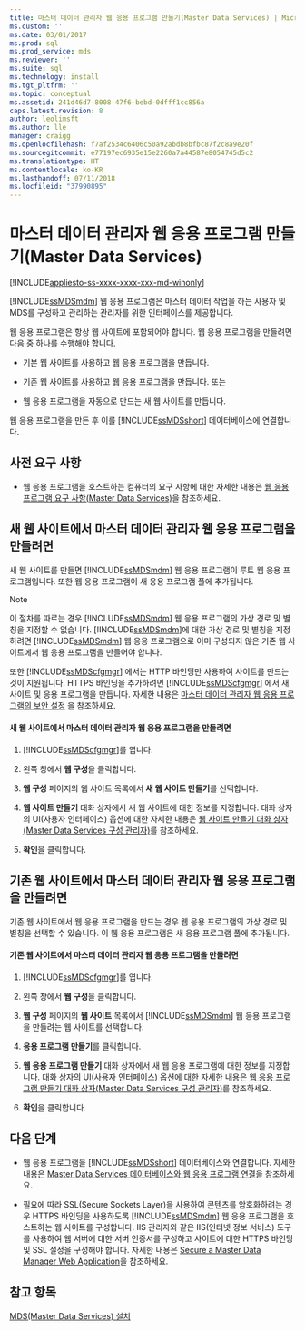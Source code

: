 ```yaml
---
title: 마스터 데이터 관리자 웹 응용 프로그램 만들기(Master Data Services) | Microsoft Docs
ms.custom: ''
ms.date: 03/01/2017
ms.prod: sql
ms.prod_service: mds
ms.reviewer: ''
ms.suite: sql
ms.technology: install
ms.tgt_pltfrm: ''
ms.topic: conceptual
ms.assetid: 241d46d7-8008-47f6-bebd-0dfff1cc856a
caps.latest.revision: 8
author: leolimsft
ms.author: lle
manager: craigg
ms.openlocfilehash: f7af2534c6406c50a92abdb8bfbc87f2c8a9e20f
ms.sourcegitcommit: e77197ec6935e15e2260a7a44587e8054745d5c2
ms.translationtype: HT
ms.contentlocale: ko-KR
ms.lasthandoff: 07/11/2018
ms.locfileid: "37990895"
---
```

# <a name="create-a-master-data-manager-web-application-master-data-services"></a>마스터 데이터 관리자 웹 응용 프로그램 만들기(Master Data Services)

[!INCLUDE[appliesto-ss-xxxx-xxxx-xxx-md-winonly](../../includes/appliesto-ss-xxxx-xxxx-xxx-md-winonly.md)]

  [!INCLUDE[ssMDSmdm](../../includes/ssmdsmdm-md.md)] 웹 응용 프로그램은 마스터 데이터 작업을 하는 사용자 및 MDS를 구성하고 관리하는 관리자를 위한 인터페이스를 제공합니다.  
  
 웹 응용 프로그램은 항상 웹 사이트에 포함되어야 합니다. 웹 응용 프로그램을 만들려면 다음 중 하나를 수행해야 합니다.  
  
-   기본 웹 사이트를 사용하고 웹 응용 프로그램을 만듭니다.  
  
-   기존 웹 사이트를 사용하고 웹 응용 프로그램을 만듭니다. 또는  
  
-   웹 응용 프로그램을 자동으로 만드는 새 웹 사이트를 만듭니다.  
  
 웹 응용 프로그램을 만든 후 이를 [!INCLUDE[ssMDSshort](../../includes/ssmdsshort-md.md)] 데이터베이스에 연결합니다.  
  
## <a name="prerequisites"></a>사전 요구 사항  
  
-   웹 응용 프로그램을 호스트하는 컴퓨터의 요구 사항에 대한 자세한 내용은 [웹 응용 프로그램 요구 사항&#40;Master Data Services&#41;](../../master-data-services/install-windows/web-application-requirements-master-data-services.md)을 참조하세요.  
  
## <a name="to-create-a-master-data-manager-web-application-in-a-new-website"></a>새 웹 사이트에서 마스터 데이터 관리자 웹 응용 프로그램을 만들려면  
 새 웹 사이트를 만들면 [!INCLUDE[ssMDSmdm](../../includes/ssmdsmdm-md.md)] 웹 응용 프로그램이 루트 웹 응용 프로그램입니다. 또한 웹 응용 프로그램이 새 응용 프로그램 풀에 추가됩니다.  
  
> [!NOTE]  
>  이 절차를 따르는 경우 [!INCLUDE[ssMDSmdm](../../includes/ssmdsmdm-md.md)] 웹 응용 프로그램의 가상 경로 및 별칭을 지정할 수 없습니다. [!INCLUDE[ssMDSmdm](../../includes/ssmdsmdm-md.md)]에 대한 가상 경로 및 별칭을 지정하려면 [!INCLUDE[ssMDSmdm](../../includes/ssmdsmdm-md.md)] 웹 응용 프로그램으로 이미 구성되지 않은 기존 웹 사이트에서 웹 응용 프로그램을 만들어야 합니다.  
  
 또한 [!INCLUDE[ssMDScfgmgr](../../includes/ssmdscfgmgr-md.md)] 에서는 HTTP 바인딩만 사용하여 사이트를 만드는 것이 지원됩니다. HTTPS 바인딩을 추가하려면 [!INCLUDE[ssMDScfgmgr](../../includes/ssmdscfgmgr-md.md)] 에서 새 사이트 및 응용 프로그램을 만듭니다. 자세한 내용은 [마스터 데이터 관리자 웹 응용 프로그램의 보안 설정](../../master-data-services/install-windows/secure-a-master-data-manager-web-application.md) 을 참조하세요.  
  
#### <a name="to-create-a-master-data-manager-web-application-in-a-new-website"></a>새 웹 사이트에서 마스터 데이터 관리자 웹 응용 프로그램을 만들려면  
  
1.  [!INCLUDE[ssMDScfgmgr](../../includes/ssmdscfgmgr-md.md)]를 엽니다.  
  
2.  왼쪽 창에서 **웹 구성**을 클릭합니다.  
  
3.  **웹 구성** 페이지의 웹 사이트 목록에서 **새 웹 사이트 만들기**를 선택합니다.  
  
4.  **웹 사이트 만들기** 대화 상자에서 새 웹 사이트에 대한 정보를 지정합니다. 대화 상자의 UI(사용자 인터페이스) 옵션에 대한 자세한 내용은 [웹 사이트 만들기 대화 상자&#40;Master Data Services 구성 관리자&#41;](../../master-data-services/create-website-dialog-box-master-data-services-configuration-manager.md)를 참조하세요.  
  
5.  **확인**을 클릭합니다.  
  
## <a name="to-create-a-master-data-manager-web-application-in-an-existing-website"></a>기존 웹 사이트에서 마스터 데이터 관리자 웹 응용 프로그램을 만들려면  
 기존 웹 사이트에서 웹 응용 프로그램을 만드는 경우 웹 응용 프로그램의 가상 경로 및 별칭을 선택할 수 있습니다. 이 웹 응용 프로그램은 새 응용 프로그램 풀에 추가됩니다.  
  
#### <a name="to-create-a-master-data-manager-web-application-in-an-existing-website"></a>기존 웹 사이트에서 마스터 데이터 관리자 웹 응용 프로그램을 만들려면  
  
1.  [!INCLUDE[ssMDScfgmgr](../../includes/ssmdscfgmgr-md.md)]를 엽니다.  
  
2.  왼쪽 창에서 **웹 구성**을 클릭합니다.  
  
3.  **웹 구성** 페이지의 **웹 사이트** 목록에서 [!INCLUDE[ssMDSmdm](../../includes/ssmdsmdm-md.md)] 웹 응용 프로그램을 만들려는 웹 사이트를 선택합니다.  
  
4.  **응용 프로그램 만들기**를 클릭합니다.  
  
5.  **웹 응용 프로그램 만들기** 대화 상자에서 새 웹 응용 프로그램에 대한 정보를 지정합니다. 대화 상자의 UI(사용자 인터페이스) 옵션에 대한 자세한 내용은 [웹 응용 프로그램 만들기 대화 상자&#40;Master Data Services 구성 관리자&#41;](../../master-data-services/create-web-application-dialog-box-master-data-services-configuration-manager.md)를 참조하세요.  
  
6.  **확인**을 클릭합니다.  
  
## <a name="next-steps"></a>다음 단계  
  
-   웹 응용 프로그램을 [!INCLUDE[ssMDSshort](../../includes/ssmdsshort-md.md)] 데이터베이스와 연결합니다. 자세한 내용은 [Master Data Services 데이터베이스와 웹 응용 프로그램 연결](../../master-data-services/install-windows/associate-a-master-data-services-database-and-web-application.md)을 참조하세요.  
  
-   필요에 따라 SSL(Secure Sockets Layer)을 사용하여 콘텐츠를 암호화하려는 경우 HTTPS 바인딩을 사용하도록 [!INCLUDE[ssMDSmdm](../../includes/ssmdsmdm-md.md)] 웹 응용 프로그램을 호스트하는 웹 사이트를 구성합니다. IIS 관리자와 같은 IIS(인터넷 정보 서비스) 도구를 사용하여 웹 서버에 대한 서버 인증서를 구성하고 사이트에 대한 HTTPS 바인딩 및 SSL 설정을 구성해야 합니다. 자세한 내용은 [Secure a Master Data Manager Web Application](../../master-data-services/install-windows/secure-a-master-data-manager-web-application.md)을 참조하세요.  
  
## <a name="see-also"></a>참고 항목  
 [MDS(Master Data Services) 설치](../../master-data-services/install-windows/install-master-data-services.md)  
  
  
